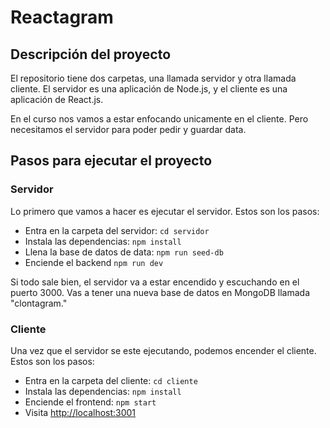 # Reactagram

## Descripción del proyecto

El repositorio tiene dos carpetas, una llamada servidor y otra llamada cliente. El servidor es una aplicación de Node.js, y el cliente es una aplicación de React.js.

En el curso nos vamos a estar enfocando unicamente en el cliente. Pero necesitamos el servidor para poder pedir y guardar data.

## Pasos para ejecutar el proyecto

### Servidor

Lo primero que vamos a hacer es ejecutar el servidor. Estos son los pasos:

- Entra en la carpeta del servidor: `cd servidor`
- Instala las dependencias: `npm install`
- Llena la base de datos de data: `npm run seed-db`
- Enciende el backend `npm run dev`

Si todo sale bien, el servidor va a estar encendido y escuchando en el puerto 3000. Vas a tener una nueva base de datos en MongoDB llamada "clontagram."

### Cliente

Una vez que el servidor se este ejecutando, podemos encender el cliente. Estos son los pasos:

- Entra en la carpeta del cliente: `cd cliente`
- Instala las dependencias: `npm install`
- Enciende el frontend: `npm start`
- Visita [http://localhost:3001](http://localhost:3001)

